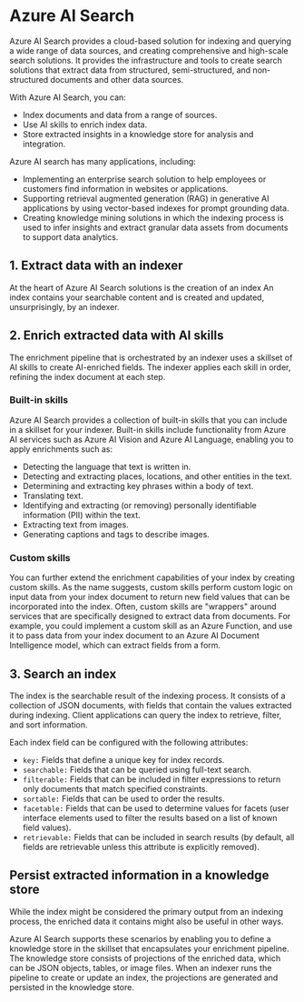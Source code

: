 # Azure AI Search

Azure AI Search provides a cloud-based solution for indexing and querying a wide range of data sources, and creating comprehensive and high-scale search solutions. It provides the infrastructure and tools to create search solutions that extract data from structured, semi-structured, and non-structured documents and other data sources.

With Azure AI Search, you can:

- Index documents and data from a range of sources.
- Use AI skills to enrich index data.
- Store extracted insights in a knowledge store for analysis and integration.

Azure AI search has many applications, including:

- Implementing an enterprise search solution to help employees or customers find information in websites or applications.
- Supporting retrieval augmented generation (RAG) in generative AI applications by using vector-based indexes for prompt grounding data.
- Creating knowledge mining solutions in which the indexing process is used to infer insights and extract granular data assets from documents to support data analytics.

## 1. Extract data with an indexer

At the heart of Azure AI Search solutions is the creation of an index An index contains your searchable content and is created and updated, unsurprisingly, by an indexer.

## 2. Enrich extracted data with AI skills

The enrichment pipeline that is orchestrated by an indexer uses a skillset of AI skills to create AI-enriched fields. The indexer applies each skill in order, refining the index document at each step.

### Built-in skills

Azure AI Search provides a collection of built-in skills that you can include in a skillset for your indexer. Built-in skills include functionality from Azure AI services such as Azure AI Vision and Azure AI Language, enabling you to apply enrichments such as:

- Detecting the language that text is written in.
- Detecting and extracting places, locations, and other entities in the text.
- Determining and extracting key phrases within a body of text.
- Translating text.
- Identifying and extracting (or removing) personally identifiable information (PII) within the text.
- Extracting text from images.
- Generating captions and tags to describe images.

### Custom skills

You can further extend the enrichment capabilities of your index by creating custom skills. As the name suggests, custom skills perform custom logic on input data from your index document to return new field values that can be incorporated into the index. Often, custom skills are "wrappers" around services that are specifically designed to extract data from documents. For example, you could implement a custom skill as an Azure Function, and use it to pass data from your index document to an Azure AI Document Intelligence model, which can extract fields from a form.

## 3. Search an index

The index is the searchable result of the indexing process. It consists of a collection of JSON documents, with fields that contain the values extracted during indexing. Client applications can query the index to retrieve, filter, and sort information.

Each index field can be configured with the following attributes:

- `key:` Fields that define a unique key for index records.
- `searchable:` Fields that can be queried using full-text search.
- `filterable:` Fields that can be included in filter expressions to return only documents that match specified constraints.
- `sortable:` Fields that can be used to order the results.
- `facetable:` Fields that can be used to determine values for facets (user interface elements used to filter the results based on a list of known field values).
- `retrievable:` Fields that can be included in search results (by default, all fields are retrievable unless this attribute is explicitly removed).

## Persist extracted information in a knowledge store

While the index might be considered the primary output from an indexing process, the enriched data it contains might also be useful in other ways.

Azure AI Search supports these scenarios by enabling you to define a knowledge store in the skillset that encapsulates your enrichment pipeline. The knowledge store consists of projections of the enriched data, which can be JSON objects, tables, or image files. When an indexer runs the pipeline to create or update an index, the projections are generated and persisted in the knowledge store.
